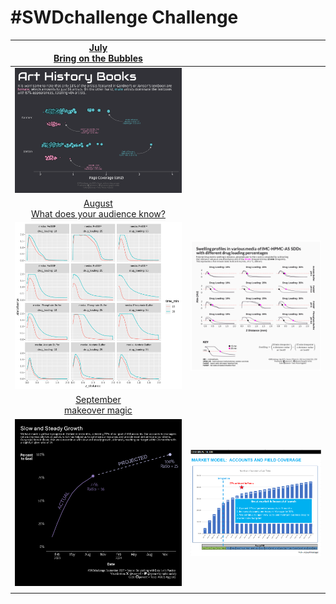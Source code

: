 # \#**SWDchallenge** Challenge

<!-- table header, followed by pictures link -->

|        [July](https://github.com/poncest/SWDchallange/tree/main/2023/07_July)[<br>](https://github.com/poncest/tidytuesday/tree/main/2023/Week_02)[Bring on the Bubbles](https://github.com/poncest/SWDchallange/tree/main/2023/07_July)         |                                                                                |
|:--------------------------------------:|:------------------------------:|
|                                                                                                         ![](07_July/07_July.png "July")                                                                                                          |                                                                                |
| [August](https://github.com/poncest/SWDchallange/tree/main/2023/08_August)[<br>](https://github.com/poncest/tidytuesday/tree/main/2023/Week_02)[What does your audience know?](https://github.com/poncest/SWDchallange/tree/main/2023/08_August) |                                                                                |
|                                                                                      ![](08_August/08_August_version_01.png "Version 1: familiar audience")                                                                                      | ![](08_August/08_August_version_02_final.png "Version 2: unfamiliar audience") |
|    [September](https://github.com/poncest/SWDchallange/tree/main/2023/09_September)[<br>](https://github.com/poncest/tidytuesday/tree/main/2023/Week_02)[makeover magic](https://github.com/poncest/SWDchallange/tree/main/2023/09_September)    |                                                                                |
|                                                                                       ![Makeover Plot](09_September/img/makeover_plot.png "Makeover Plot")                                                                                       |      ![Original Plot](09_September/img/original_plot.png "Original Plot")      |
|                                                                                                                                                                                                                                                  |                                                                                |
